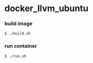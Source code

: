 # docker_llvm_ubuntu

### build image
```bash
$ ./build.sh
```

### run container
```bash
$ ./run.sh
```

